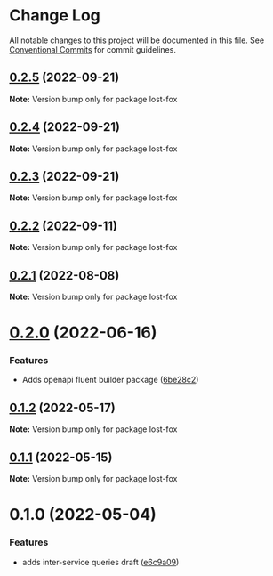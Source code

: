 # Change Log

All notable changes to this project will be documented in this file.
See [Conventional Commits](https://conventionalcommits.org) for commit guidelines.

## [0.2.5](https://github.com/avanzu/node-packages/compare/lost-fox@0.2.4...lost-fox@0.2.5) (2022-09-21)

**Note:** Version bump only for package lost-fox





## [0.2.4](https://github.com/avanzu/node-packages/compare/lost-fox@0.2.2...lost-fox@0.2.4) (2022-09-21)

**Note:** Version bump only for package lost-fox





## [0.2.3](https://github.com/avanzu/node-packages/compare/lost-fox@0.2.2...lost-fox@0.2.3) (2022-09-21)

**Note:** Version bump only for package lost-fox





## [0.2.2](https://github.com/avanzu/node-packages/compare/lost-fox@0.2.1...lost-fox@0.2.2) (2022-09-11)

**Note:** Version bump only for package lost-fox





## [0.2.1](https://github.com/avanzu/node-packages/compare/lost-fox@0.2.0...lost-fox@0.2.1) (2022-08-08)

**Note:** Version bump only for package lost-fox





# [0.2.0](https://github.com/avanzu/node-packages/compare/lost-fox@0.1.2...lost-fox@0.2.0) (2022-06-16)


### Features

* Adds openapi fluent builder package ([6be28c2](https://github.com/avanzu/node-packages/commit/6be28c26c5dc471130df72d7a381ba3960adbb15))





## [0.1.2](https://github.com/avanzu/node-packages/compare/lost-fox@0.1.1...lost-fox@0.1.2) (2022-05-17)

**Note:** Version bump only for package lost-fox





## [0.1.1](https://github.com/avanzu/node-packages/compare/lost-fox@0.1.0...lost-fox@0.1.1) (2022-05-15)

**Note:** Version bump only for package lost-fox





# 0.1.0 (2022-05-04)


### Features

* adds inter-service queries draft ([e6c9a09](https://github.com/avanzu/node-packages/commit/e6c9a09ce3d0c18f3248f4d0a6167223397b499b))
